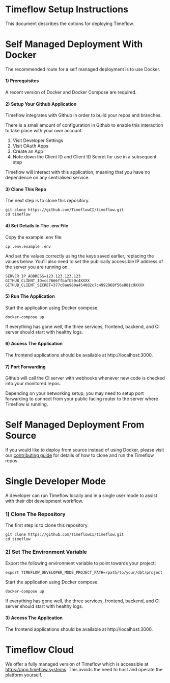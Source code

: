 # Timeflow Setup Instructions 

This document describes the options for deploying Timeflow.

# Self Managed Deployment With Docker

The recommended route for a self managed deployment is to use Docker. 

#### 1) Prerequisites

A recent version of Docker and Docker Compose are required.  

#### 2) Setup Your Github Application

Timeflow integrates with Github in order to build your repos and branches.  

There is a small amount of configuration in Github to enable this interaction to take place with your own account.  

1. Visit Developer Settings
2. Visit OAuth Apps
3. Create an App 
4. Note down the Client ID and Client ID Secret for use in a subsequent step

Timeflow will interact with this application, meaning that you have no dependence on any centralised service. 

#### 3) Clone This Repo

The next step is to clone this repository.

```
git clone https://github.com/TimeflowCI/timeflow.git
cd timeflow
```

#### 4) Set Details In The .env File

Copy the example .env file:

```
cp .env.example .env
```

And set the values correctly using the keys saved earlier, replacing the values below.  You'll also need to set the publically accessible IP address of the server you are running on.  

```
SERVER_IP_ADDRESS=123.123.123.123
GITHUB_CLIENT_ID=cc7666ffbafb59c4XXXX
GITHUB_CLIENT_SECRET=377c0ae980a454082c7c4992968f56e881c9XXXX
```

#### 5) Run The Application 

Start the application using Docker compose.  

```
docker-compose up 
```

If everything has gone well, the three services, frontend, backend, and CI server should start with healthy logs.  

#### 6) Access The Application

The frontend applications should be available at http://localhost:3000.

#### 7) Port Forwarding

Github will call the CI server with webhooks whenever new code is checked into your monitored repos.  

Depending on your networking setup, you may need to setup port forwarding to connect from your public facing router to the server where Timeflow is running.  





# Self Managed Deployment From Source

If you would like to deploy from source instead of using Docker, please visit our [contributing guide](CONTRIBUTING.md) for details of how to clone and run the Timeflow repos.  




# Single Developer Mode

A developer can run Timeflow locally and in a single user mode to assist with their dbt development workflow.  

### 1) Clone The Repository

The first step is to clone this repository.

```
git clone https://github.com/TimeflowCI/timeflow.git
cd timeflow
```

### 2) Set The Environment Variable

Export the following environment variable to point towards your project:

```
export TIMEFLOW_DEVELOPER_MODE_PROJECT_PATH=/path/to/your/dbt/project
```


Start the application using Docker compose.  

```
docker-compose up 
```

If everything has gone well, the three services, frontend, backend, and CI server should start with healthy logs.  

#### 3) Access The Application

The frontend applications should be available at http://localhost:3000.
  
  

  
# Timeflow Cloud
  
We offer a fully managed version of Timeflow which is accessible at https://app.timeflow.systems.  This avoids the need to host and operate the platform yourself.  
